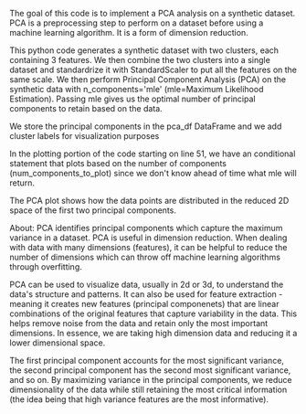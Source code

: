 The goal of this code is to implement a PCA analysis on a synthetic dataset. PCA is a preprocessing step to perform on a dataset before 
using a machine learning algorithm. It is a form of dimension reduction.

This python code generates a synthetic dataset with two clusters, each containing 3 features.
We then combine the two clusters into a single dataset and standardrize it with StandardScaler to put all the features on the same scale.
We then perform Principal Component Analysis (PCA) on the synthetic data with n_components='mle' (mle=Maximum Likelihood Estimation). 
Passing mle gives us the optimal number of principal components to retain based on the data. 

We store the principal components in the pca_df DataFrame and we add cluster labels for visualization purposes

In the plotting portion of the code starting on line 51, we have an conditional statement that plots 
based on the number of components (num_components_to_plot) since we don't know ahead of time what mle will return.

The PCA plot shows how the data points are distributed in the reduced 2D space of the first two principal components.


About:
PCA identifies principal components which capture the maximum variance in a dataset.
PCA is useful in dimension reduction. When dealing with data with many dimensions (features), it can be helpful to reduce the number of dimensions
which can throw off machine learning algorithms through overfitting. 

PCA can be used to visualize data, usually in 2d or 3d, to understand the data's structure and patterns. 
It can also be used for feature extraction - meaning it creates new features (principal componenets) that are linear combinations
of the original features that capture variability in the data. This helps remove noise from the data and retain only the most important dimensions.
In essence, we are taking high dimension data and reducing it a lower dimensional space. 

The first principal component accounts for the most significant variance, the second principal component has the second most significant variance, and so on.
By maximizing variance in the principal components, we reduce dimensionality of the data while still retaining the most critical information (the idea
being that high variance features are the most informative).
